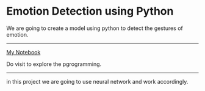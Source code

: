 # Emotion Detection using Python

We are going to create a model using python to detect the gestures of emotion.

---

[My Notebook](./Main.ipynb)

Do visit to explore the pgrogramming.


---

in this project we are going to use neural network and work accordingly.